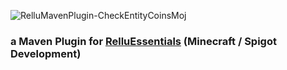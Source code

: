 ![RelluMavenPlugin-CheckEntityCoinsMoj](https://static.relluem94.de/logos/app/relluessentials.png)

### a Maven Plugin for [RelluEssentials](https://github.com/Relluem94s/RelluEssentials) (Minecraft / Spigot Development)
